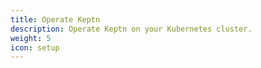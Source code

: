 ```yaml
---
title: Operate Keptn
description: Operate Keptn on your Kubernetes cluster.
weight: 5
icon: setup
---
```


